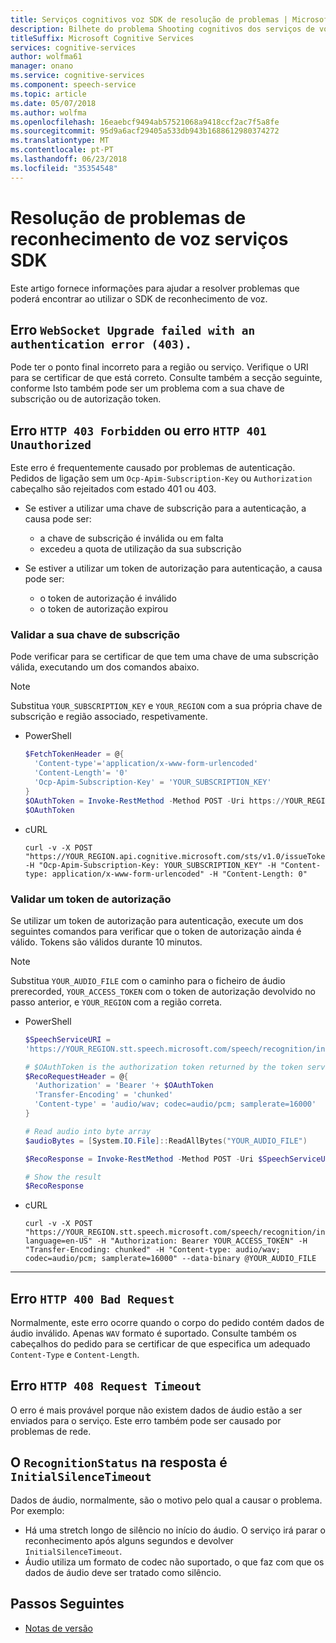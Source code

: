 ```yaml
---
title: Serviços cognitivos voz SDK de resolução de problemas | Microsoft Docs
description: Bilhete do problema Shooting cognitivos dos serviços de voz SDK
titleSuffix: Microsoft Cognitive Services
services: cognitive-services
author: wolfma61
manager: onano
ms.service: cognitive-services
ms.component: speech-service
ms.topic: article
ms.date: 05/07/2018
ms.author: wolfma
ms.openlocfilehash: 16eaebcf9494ab57521068a9418ccf2ac7f5a8fe
ms.sourcegitcommit: 95d9a6acf29405a533db943b1688612980374272
ms.translationtype: MT
ms.contentlocale: pt-PT
ms.lasthandoff: 06/23/2018
ms.locfileid: "35354548"
---
```

# <a name="troubleshooting-speech-services-sdk"></a>Resolução de problemas de reconhecimento de voz serviços SDK

Este artigo fornece informações para ajudar a resolver problemas que poderá encontrar ao utilizar o SDK de reconhecimento de voz.

## <a name="error-websocket-upgrade-failed-with-an-authentication-error-403"></a>Erro `WebSocket Upgrade failed with an authentication error (403).`

Pode ter o ponto final incorreto para a região ou serviço. Verifique o URI para se certificar de que está correto. Consulte também a secção seguinte, conforme Isto também pode ser um problema com a sua chave de subscrição ou de autorização token.

## <a name="error-http-403-forbidden-or-error-http-401-unauthorized"></a>Erro `HTTP 403 Forbidden` ou erro `HTTP 401 Unauthorized`

Este erro é frequentemente causado por problemas de autenticação. Pedidos de ligação sem um `Ocp-Apim-Subscription-Key` ou `Authorization` cabeçalho são rejeitados com estado 401 ou 403.

* Se estiver a utilizar uma chave de subscrição para a autenticação, a causa pode ser:

    - a chave de subscrição é inválida ou em falta
    - excedeu a quota de utilização da sua subscrição

* Se estiver a utilizar um token de autorização para autenticação, a causa pode ser:

    - o token de autorização é inválido
    - o token de autorização expirou

### <a name="validate-your-subscription-key"></a>Validar a sua chave de subscrição

Pode verificar para se certificar de que tem uma chave de uma subscrição válida, executando um dos comandos abaixo.

> [!NOTE]
> Substitua `YOUR_SUBSCRIPTION_KEY` e `YOUR_REGION` com a sua própria chave de subscrição e região associado, respetivamente.

* PowerShell

    ```Powershell
    $FetchTokenHeader = @{
      'Content-type'='application/x-www-form-urlencoded'
      'Content-Length'= '0'
      'Ocp-Apim-Subscription-Key' = 'YOUR_SUBSCRIPTION_KEY'
    }
    $OAuthToken = Invoke-RestMethod -Method POST -Uri https://YOUR_REGION.api.cognitive.microsoft.com/sts/v1.0/issueToken -Headers $FetchTokenHeader
    $OAuthToken
    ```

* cURL

    ```
    curl -v -X POST "https://YOUR_REGION.api.cognitive.microsoft.com/sts/v1.0/issueToken" -H "Ocp-Apim-Subscription-Key: YOUR_SUBSCRIPTION_KEY" -H "Content-type: application/x-www-form-urlencoded" -H "Content-Length: 0"
    ```

### <a name="validate-an-authorization-token"></a>Validar um token de autorização

Se utilizar um token de autorização para autenticação, execute um dos seguintes comandos para verificar que o token de autorização ainda é válido. Tokens são válidos durante 10 minutos.

> [!NOTE]
> Substitua `YOUR_AUDIO_FILE` com o caminho para o ficheiro de áudio prerecorded, `YOUR_ACCESS_TOKEN` com o token de autorização devolvido no passo anterior, e `YOUR_REGION` com a região correta.

* PowerShell

    ```Powershell
    $SpeechServiceURI =
    'https://YOUR_REGION.stt.speech.microsoft.com/speech/recognition/interactive/cognitiveservices/v1?language=en-US'
    
    # $OAuthToken is the authorization token returned by the token service.
    $RecoRequestHeader = @{
      'Authorization' = 'Bearer '+ $OAuthToken
      'Transfer-Encoding' = 'chunked'
      'Content-type' = 'audio/wav; codec=audio/pcm; samplerate=16000'
    }
    
    # Read audio into byte array
    $audioBytes = [System.IO.File]::ReadAllBytes("YOUR_AUDIO_FILE")
    
    $RecoResponse = Invoke-RestMethod -Method POST -Uri $SpeechServiceURI -Headers $RecoRequestHeader -Body $audioBytes
    
    # Show the result
    $RecoResponse
    ```

* cURL

    ```
    curl -v -X POST "https://YOUR_REGION.stt.speech.microsoft.com/speech/recognition/interactive/cognitiveservices/v1?language=en-US" -H "Authorization: Bearer YOUR_ACCESS_TOKEN" -H "Transfer-Encoding: chunked" -H "Content-type: audio/wav; codec=audio/pcm; samplerate=16000" --data-binary @YOUR_AUDIO_FILE
    ```

---

## <a name="error-http-400-bad-request"></a>Erro `HTTP 400 Bad Request`

Normalmente, este erro ocorre quando o corpo do pedido contém dados de áudio inválido. Apenas `WAV` formato é suportado. Consulte também os cabeçalhos do pedido para se certificar de que especifica um adequado `Content-Type` e `Content-Length`.

## <a name="error-http-408-request-timeout"></a>Erro `HTTP 408 Request Timeout`

O erro é mais provável porque não existem dados de áudio estão a ser enviados para o serviço. Este erro também pode ser causado por problemas de rede.

## <a name="the-recognitionstatus-in-the-response-is-initialsilencetimeout"></a>O `RecognitionStatus` na resposta é `InitialSilenceTimeout`

Dados de áudio, normalmente, são o motivo pelo qual a causar o problema. Por exemplo:

* Há uma stretch longo de silêncio no início do áudio. O serviço irá parar o reconhecimento após alguns segundos e devolver `InitialSilenceTimeout`.
* Áudio utiliza um formato de codec não suportado, o que faz com que os dados de áudio deve ser tratado como silêncio.

## <a name="next-steps"></a>Passos Seguintes

* [Notas de versão](releasenotes.md)


